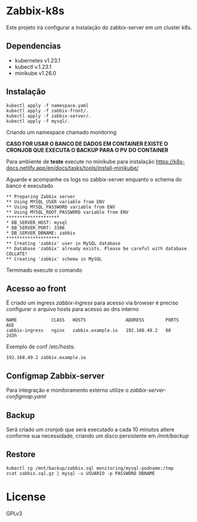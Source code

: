 # Zabbix-k8s
Este projeto irá configurar a instalação do zabbix-server em um cluster k8s.

## Dependencias

- kubernetes v1.23.1
- kubectl v.1.23.1
- minikube v1.26.0

## Instalação

```
kubectl apply -f namespace.yaml
kubectl apply -f zabbix-front/.
kubectl apply -f zabbix-server/.
kubectl apply -f mysql/.
```
Criando um namespace chamado monitoring

**CASO FOR USAR O BANCO DE DADOS EM CONTAINER EXISTE O CRONJOB QUE EXECUTA O BACKUP PARA O PV DO CONTAINER**

Para ambiente de **teste** execute no minikube para instalação https://k8s-docs.netlify.app/en/docs/tasks/tools/install-minikube/ 

Aguarde e acompanhe os logs no zabbix-server enquanto o schema do banco é executado
```
** Preparing Zabbix server
** Using MYSQL_USER variable from ENV
** Using MYSQL_PASSWORD variable from ENV
** Using MYSQL_ROOT_PASSWORD variable from ENV
********************
* DB_SERVER_HOST: mysql
* DB_SERVER_PORT: 3306
* DB_SERVER_DBNAME: zabbix
********************
** Creating 'zabbix' user in MySQL database
** Database 'zabbix' already exists. Please be careful with database COLLATE!
** Creating 'zabbix' schema in MySQL
```
Terminado execute o comando

## Acesso ao front

É criado um ingress *zabbix-ingress* para acesso via browser é preciso configurar o arquivo hosts para acesso ao dns interno
```
NAME             CLASS   HOSTS               ADDRESS        PORTS   AGE
zabbix-ingress   nginx   zabbix.example.io   192.168.49.2   80      2d3h
```
Exemplo de conf /etc/hosts:
```
192.168.49.2 zabbix.example.io
```

## Configmap Zabbix-server

Para integração e monitoramento externo utilize o *zabbix-server-configmap.yaml* 

## Backup

Será criado um cronjob que será executado a cada 10 minutos altere conforme sua necessidade, criando um disco persistente em */mnt/backup* 

## Restore

```
kubectl cp /mnt/backup/zabbix.sql monitoring/mysql-podname:/tmp
zcat zabbix.sql.gz | mysql -u USUARIO -p PASSWORD DBNAME

```

# License
GPLv3
